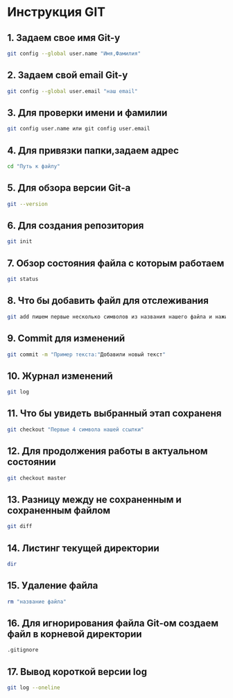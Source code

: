 # Инструкция GIT 

## 1. Задаем свое имя  Git-у
```sh
git config --global user.name "Имя,Фамилия"
```
## 2. Задаем свой email Git-у
```sh
git config --global user.email "наш email"
```
## 3. Для проверки имени и фамилии 
```sh
git config user.name или git config user.email
```
## 4. Для привязки папки,задаем адрес
```sh
cd "Путь к файлу"
```
## 5. Для обзора версии Git-а 
```sh
git --version
```
## 6. Для создания репозитория
```sh
git init
```
## 7. Обзор состояния файла с которым работаем
```sh
git status
```
## 8. Что бы добавить файл для отслеживания 
```sh
git add пишем первые несколько символов из названия нашего файла и нажимаем Tab,после чего программа сама допишет название файла
```
## 9. Commit для изменений 
```sh
git commit -m "Пример текста:"Добавили новый текст"
```
## 10. Журнал изменений 
```sh
git log
```
## 11. Что бы увидеть выбранный этап сохраненя 
```sh 
git checkout "Первые 4 символа нашей ссылки"
```
## 12. Для продолжения работы в актуальном состоянии 
```sh
git checkout master
```
## 13. Разницу между не сохраненным и сохраненным файлом 
```sh
git diff
```
## 14. Листинг текущей директории
```sh
dir
```
## 15. Удаление файла
```sh
rm "название файла"
```
## 16. Для игнорирования файла Git-ом создаем файл в корневой директории
```sh
.gitignore
```
## 17. Вывод короткой версии log
```sh
git log --oneline
```

